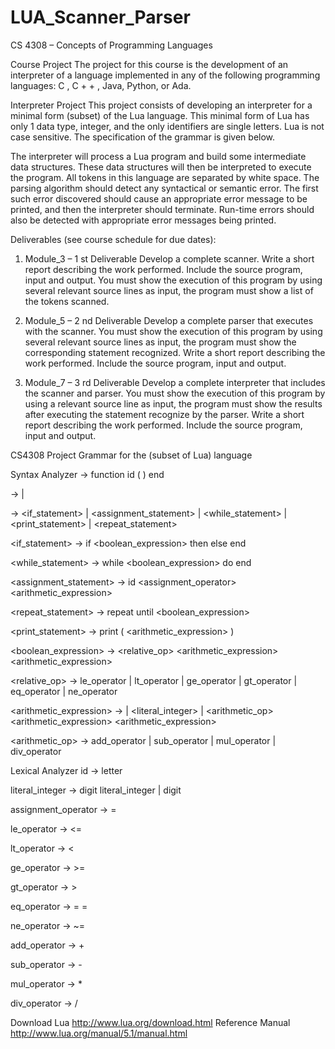 # LUA_Scanner_Parser
CS 4308 – Concepts of Programming Languages

Course Project
The project for this course is the development of an interpreter of a language implemented in any of
the following programming languages: C , C + + , Java, Python, or Ada.

Interpreter Project
This project consists of developing an interpreter for a minimal form (subset) of the Lua
language. This minimal form of Lua has only 1 data type, integer, and the only identifiers are
single letters. Lua is not case sensitive. The specification of the grammar is given below.

The interpreter will process a Lua program and build some intermediate data structures. These data
structures will then be interpreted to execute the program. All tokens in this language are separated by
white space. The parsing algorithm should detect any syntactical or semantic error. The first such
error discovered should cause an appropriate error message to be printed, and then the interpreter
should terminate. Run-time errors should also be detected with appropriate error messages being
printed.

Deliverables (see course schedule for due dates):
1. Module_3 – 1 st Deliverable
Develop a complete scanner. Write a short report describing the work performed. Include the
source program, input and output. You must show the execution of this program by using
several relevant source lines as input, the program must show a list of the tokens scanned.

2. Module_5 – 2 nd Deliverable
Develop a complete parser that executes with the scanner. You must show the execution of
this program by using several relevant source lines as input, the program must show the
corresponding statement recognized. Write a short report describing the work performed.
Include the source program, input and output.

3. Module_7 – 3 rd Deliverable
Develop a complete interpreter that includes the scanner and parser. You must show the
execution of this program by using a relevant source line as input, the program must show the
results after executing the statement recognize by the parser. Write a short report describing
the work performed. Include the source program, input and output.

CS4308 Project
Grammar for the (subset of Lua) language

Syntax Analyzer
<program> → function id ( ) <block> end
  
<block> → <statement> | <statement> <block>
  
<statement> → <if_statement> | <assignment_statement> | <while_statement> | <print_statement> | <repeat_statement>
  
<if_statement> → if <boolean_expression> then <block> else <block> end
  
<while_statement> → while <boolean_expression> do <block> end
  
<assignment_statement> -> id <assignment_operator> <arithmetic_expression>

<repeat_statement> -> repeat <block> until <boolean_expression>
  
<print_statement> → print ( <arithmetic_expression> )

<boolean_expression> → <relative_op> <arithmetic_expression> <arithmetic_expression>

<relative_op> → le_operator | lt_operator | ge_operator | gt_operator | eq_operator | ne_operator

<arithmetic_expression> → <id> | <literal_integer> | <arithmetic_op> <arithmetic_expression> <arithmetic_expression>
  
<arithmetic_op> → add_operator | sub_operator | mul_operator | div_operator

Lexical Analyzer
id → letter

literal_integer → digit literal_integer | digit

assignment_operator → =

le_operator → <=

lt_operator → <

ge_operator → >=

gt_operator → >

eq_operator → = =

ne_operator → ~=

add_operator → +

sub_operator → -

mul_operator → *

div_operator → /


Download Lua http://www.lua.org/download.html
Reference Manual http://www.lua.org/manual/5.1/manual.html
